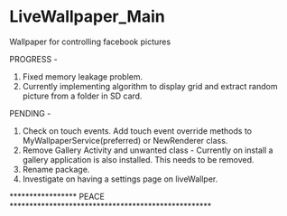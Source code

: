 LiveWallpaper_Main
==================

Wallpaper for controlling facebook pictures


PROGRESS - 
1. Fixed memory leakage problem. 
2. Currently implementing algorithm to display grid and extract random picture from a folder in SD card.


PENDING - 
1. Check on touch events. Add touch event override methods to MyWallpaperService(preferred) or NewRenderer class. 
2. Remove Gallery Activity and unwanted class -
   Currently on install a gallery application is also installed. This needs to be removed.
3. Rename package.
4. Investigate on having a settings page on liveWallper.



***************** PEACE ***************************************************
